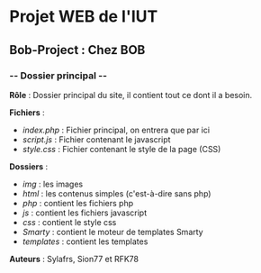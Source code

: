 ﻿# Projet WEB de l'IUT
## Bob-Project : Chez BOB
### -- Dossier principal --

**Rôle** : Dossier principal du site, il contient tout ce dont il a besoin.


**Fichiers** :

* *index.php* : Fichier principal, on entrera que par ici
* *script.js* : Fichier contenant le javascript
* *style.css* : Fichier contenant le style de la page (CSS)

**Dossiers** :

* *img* : les images
* *html* : les contenus simples (c'est-à-dire sans php)
* *php* : contient les fichiers php
* *js* : contient les fichiers javascript
* *css* : contient le style css
* *Smarty* : contient le moteur de templates Smarty
* *templates* : contient les templates

**Auteurs** :
Sylafrs, Sion77 et RFK78
